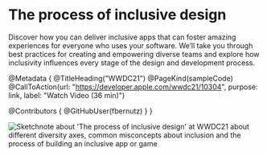 # The process of inclusive design

Discover how you can deliver inclusive apps that can foster amazing experiences for everyone who uses your software. We’ll take you through best practices for creating and empowering diverse teams and explore how inclusivity influences every stage of the design and development process.

@Metadata {
   @TitleHeading("WWDC21")
   @PageKind(sampleCode)
   @CallToAction(url: "https://developer.apple.com/wwdc21/10304", purpose: link, label: "Watch Video (36 min)")

   @Contributors {
      @GitHubUser(fbernutz)
   }
}



![Sketchnote about 'The process of inclusive design' at WWDC21 about different diversity axes, common misconcepts about inclusion and the process of building an inclusive app or game][sketchnote]

[sketchnote]: https://fbernutz.github.io/images/sketchnotes/wwdc21-the-process-of-inclusive-design.jpg
